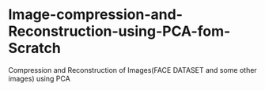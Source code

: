 # Image-compression-and-Reconstruction-using-PCA-fom-Scratch
Compression and Reconstruction of Images(FACE DATASET and some other images) using PCA
